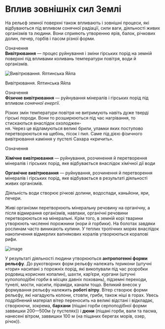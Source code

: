 Вплив зовнішніх сил Землі
=========================

На рельєф земної поверхні також впливають і зовнішні процеси, які
відбуваються під впливом сонячної радіації, сили ваги, діяльності живих
організмів та людини. Вони сприяють утворенню ярів, балок, річкових
долин, печер, горбів і пасом різної форми.

<div class="eoz-wrap">
<span class="eoz">Означення</span>
<div class="eoz-text">
<b>Вивiтрювання</b> — процес руйнування i змiни гiрських порiд на земнiй поверхнi пiд впливами коливань температури повiтря, води й органiзмiв.
</div>
</div>

![Вивітрювання. Ялтинська Яйла](10)

Вивiтрювання. Ялтинська Яйла

<div class="eoz-wrap">
<span class="eoz">Означення</span>
<div class="eoz-text">
<b>Фiзичне вивiтрювання</b> — руйнування мiнералiв i гiрських порiд пiд впливом <i>сонячної енергiї</i>.
</div>
</div>

Різких змін температури повітря не витримують навіть дуже тверді гірські
породи. Вони то розширюються під час нагрівання, то стискаються
внаслідок охолоджен-\
ня. Через це відламуються великі брили, уламки яких поступово
перетворюються на щебінь, пісок і пил. Саме під дією фізичного
вивітрювання каміння у пустелі Сахара «кричить».

<div class="eoz-wrap">
<span class="eoz">Означення</span>
<div class="eoz-text">
<p><b>Хiмiчне вивiтрювання</b> — руйнування, розчинення й перетворення мiнералiв i гiрських порiд, яке вiдбувається внаслiдок хiмiчної дiї води</p>
<p><b>Органiчне вивiтрювання</b> — руйнування, розчинення й перетворення мiнералiв i гiрських порiд, яке вiдбувається в результатi дiяльностi живих органiзмiв.</p>
</div>
</div>

Діяльність води створює річкові долини, водоспади, каньйони, яри,
печери.

Живі організми перетворюють мінеральну речовину на органічну, а після
відмирання організмів, навпаки, органічні речовини перетворюються на
мінеральні. Крім того, в земній корі тварини утворюють численні
порожнини (нори й горбики). На болотах завдяки рослинам часто виникають
купини. У теплих тропічних морях внаслідок накопичення відмерлих
вапнякових коралів утворюються коралові рифи.

![image](11)

У результаті діяльності людини утворюються **антропогенні форми рельєфу**. До рукотворних форм рельєфу належать *терикони* (штучні «гори» насипані з порожніх порід, які викопували під час розробки
родовищ корисних копалин), шахти, кар’єри, кургани (штучні куполоподібні
горби в місцях давніх поховань), підземні переходи, тунелі, мости,
насипи, піраміди, канали тощо. Великий внесок у формування рельєфу
належить **роботі вітру**. Вітер створює форми рельєфу, які нагадують
колони, стовпи, гриби, також ніші в горах. Увесь подрібнений матеріал
вітер переносить на великі відстані і відкладає, створюючи, зокрема,
**бархани** (піщані горби серпоподібної форми заввишки 200—500м (у
пустелях)) і **дюни** (піщані горби, вали та пасма, нанесені вітром,
заввишки 100 м (на піщаних берегах морів, озер, річок)).
